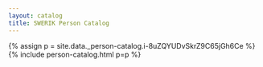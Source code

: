 ```yaml
---
layout: catalog
title: SWERIK Person Catalog
---
```

{% assign p = site.data._person-catalog.i-8uZQYUDvSkrZ9C65jGh6Ce %}
{% include person-catalog.html p=p %}

